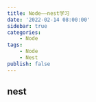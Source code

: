 ```yaml
---
title: Node——nest学习
date: '2022-02-14 08:00:00'
sidebar: true
categories:
    - Node
tags:
    - Node
    - Nest
publish: false
---
```


## nest